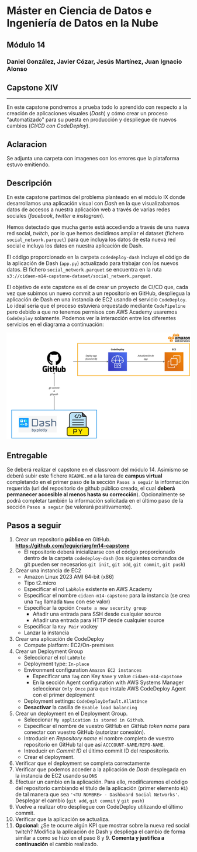 # Máster en Ciencia de Datos e Ingeniería de Datos en la Nube

## Módulo 14

### Daniel González, Javier Cózar, Jesús Martínez, Juan Ignacio Alonso

## Capstone XIV

---

En este capstone pondremos a prueba todo lo aprendido con respecto a la creación de aplicaciones visuales (_Dash_) y cómo crear un proceso "automatizado" para su puesta en producción y despliegue de nuevos cambios (_CI/CD con CodeDeploy_).

## Aclaracion
Se adjunta una carpeta con imagenes con los errores que la plataforma estuvo emitiendo.

## Descripción

En este capstone partimos del problema planteado en el módulo IX donde desarrollamos una aplicación visual con _Dash_ en la que visualizabamos datos de accesos a nuestra aplicación web a través de varias redes sociales (_facebook_, _twitter_ e _instagram_).

Hemos detectado que mucha gente está accediendo a través de una nueva red social, _twitch_, por lo que hemos decidimos ampliar el dataset (fichero `social_network.parquet`) para que incluya los datos de esta nueva red social e incluya los datos en nuestra aplicación de Dash.

El código proporcionado en la carpeta `codedeploy-dash` incluye el código de la aplicación de Dash (`app.py`) actualizado para trabajar con los nuevos datos. El fichero `social_network.parquet` se encuentra en la ruta `s3://cidaen-m14-capstone-dataset/social_network.parquet`.

El objetivo de este capstone es el de crear un proyecto de CI/CD que, cada vez que subimos un nuevo commit a un repositorio en GitHub, despliegua la aplicación de Dash en una instancia de EC2 usando el servicio `CodeDeploy`. Lo ideal sería que el proceso estuviera orquestado mediante `CodePipeline` pero debido a que no tenemos permisos con AWS Academy usaremos `CodeDeploy` solamente. Podemos ver la interacción entre los diferentes servicios en el diagrama a continuación:

![diagram](images/diagram.jpg)

## Entregable

Se deberá realizar el capstone en el classroom del módulo 14. Asimismo se deberá subir este fichero `README.md` a la tarea de **campus virtual** completando en el primer paso de la sección `Pasos a seguir` la información requerida (url del repositorio de github público creado, el cual **deberá permanecer accesible al menos hasta su corrección**). Opcionalmente se podrá completar también la información solicitada en el último paso de la sección `Pasos a seguir` (se valorará positivamente).

## Pasos a seguir

1. Crear un repositorio **público** en GitHub. **https://github.com/leguicriarg/m14-capstone**
   - El repositorio deberá inicializarse con el código proporcionado dentro de la carpeta `codedeploy-dash` (los siguientes comandos de git pueden ser necesarios `git init`, `git add`, `git commit`, `git push`)
2. Crear una instancia de EC2
   - Amazon Linux 2023 AMI 64-bit (x86)
   - Tipo t2.micro
   - Especificar el rol `LabRole` existente en AWS Academy
   - Especificar el nombre `cidaen-m14-capstone` para la instancia (se crea una `Tag` llamada `Name` con ese valor)
   - Especificar la opción `Create a new security group`
     - Añadir una entrada para SSH desde cualquier source
     - Añadir una entrada para HTTP desde cualquier source
   - Especificar la `Key Pair` vockey
   - Lanzar la instancia
3. Crear una aplicación de CodeDeploy
   - Compute platform: EC2/On-premises
4. Crear un Deployment Group
   - Seleccionar el rol `LabRole`
   - Deployment type: `In-place`
   - Environment configuration `Amazon EC2 instances`
     - Especificar una `Tag` con Key `Name` y value `cidaen-m14-capstone`
     - En la sección Agent configuration with AWS Systems Manager seleccionar `Only Once` para que instale AWS CodeDeploy Agent con el primer deployment
   - Deployment settings: `CodeDeployDefault.AllAtOnce`
   - **Desactivar** la casilla de `Enable load balancing`
5. Crear un deployment en el Deployment Group.
   - Seleccionar `My application is stored in Github`.
   - Especificar el nombre de vuestro GitHub en _GitHub token name_ para conectar con vuestro GitHub (autorizar conexión).
   - Introducir en _Repository name_ el nombre completo de vuestro repositorio en GitHub tal que así `ACCCOUNT-NAME/REPO-NAME`.
   - Introducir en _Commit ID_ el último commit ID del respositorio.
   - Crear el deployment.
6. Verificar que el deployment se completa correctamente
7. Verificar que podemos acceder a la aplicación de _Dash_ desplegada en la instancia de EC2 usando su `DNS`
8. Efectuar un cambio en la aplicación. Para ello, modificaremos el código del repositorio cambiando el título de la aplicación (primer elemento `H1`) de tal manera que sea `'<TU NOMBRE> - Dashboard Social Networks'`. Desplegar el cambio (`git add`, `git commit` y `git push`)
9. Vuelve a realizar otro despliegue con CodeDeploy utilizando el último commit.
10. Verificar que la aplicación se actualiza.
11. **Opcional**: ¿Se te ocurre algún KPI que mostrar sobre la nueva red social twitch? Modifica la aplicación de Dash y despliega el cambio de forma similar a como se hizo en el paso 8 y 9. **Comenta y justifica a continuación** el cambio realizado.
